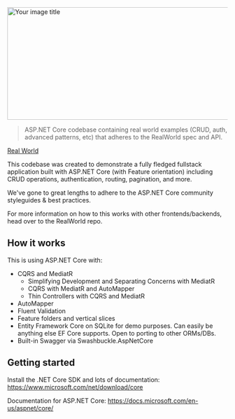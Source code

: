 <img src="https://user-images.githubusercontent.com/27735701/59152736-3bf69080-8a42-11e9-9035-589c12302d98.png" alt="Your image title" width="1669" height="257"/>

> ASP.NET Core codebase containing real world examples (CRUD, auth, advanced patterns, etc) that adheres to the RealWorld spec and API.

[Real World](docs/CONTRIBUTING.md)

This codebase was created to demonstrate a fully fledged fullstack application built with ASP.NET Core (with Feature orientation) including CRUD operations, authentication, routing, pagination, and more.

We've gone to great lengths to adhere to the ASP.NET Core community styleguides & best practices.

For more information on how to this works with other frontends/backends, head over to the RealWorld repo.

## How it works
This is using ASP.NET Core with:

* CQRS and MediatR
  - Simplifying Development and Separating Concerns with MediatR
  - CQRS with MediatR and AutoMapper
  - Thin Controllers with CQRS and MediatR
* AutoMapper
* Fluent Validation
* Feature folders and vertical slices
* Entity Framework Core on SQLite for demo purposes. Can easily be anything else EF Core supports. Open to porting to other ORMs/DBs.
* Built-in Swagger via Swashbuckle.AspNetCore

## Getting started
Install the .NET Core SDK and lots of documentation: https://www.microsoft.com/net/download/core

Documentation for ASP.NET Core: https://docs.microsoft.com/en-us/aspnet/core/
